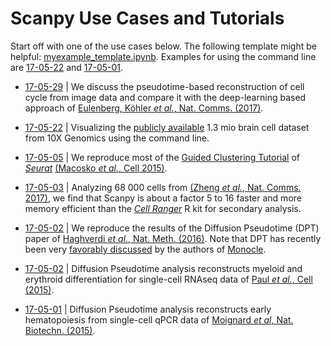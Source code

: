 # Scanpy Use Cases and Tutorials

Start off with one of the use cases below. The following template might be helpful: [myexample_template.ipynb](myexample_template.ipynb). Examples for using the command line are [17-05-22](https://github.com/theislab/scanpy_usage/tree/master/170522_visualizing_one_million_cells) and [17-05-01](https://github.com/theislab/scanpy_usage/tree/master/170501_moignard15).

* [17-05-29](https://github.com/theislab/scanpy_usage/tree/master/170529_images) | We discuss the pseudotime-based reconstruction of cell cycle from image data and compare it with the deep-learning based approach of [Eulenberg, Köhler *et al.*, Nat. Comms. (2017)](https://doi.org/10.1101/081364).

* [17-05-22](https://github.com/theislab/scanpy_usage/tree/master/170522_visualizing_one_million_cells) | Visualizing the [publicly available](https://support.10xgenomics.com/single-cell-gene-expression/datasets/1M_neurons) 1.3 mio brain cell dataset from 10X Genomics using the command line.

* [17-05-05](https://github.com/theislab/scanpy_usage/tree/master/170505_seurat) | We reproduce most of the [Guided Clustering Tutorial](http://satijalab.org/seurat/pbmc-tutorial.html) of [*Seurat*](http://satijalab.org/seurat/) [(Macosko *et al.*, Cell 2015)](https://doi.org/10.1016/j.cell.2015.05.002).

* [17-05-03](https://github.com/theislab/scanpy_usage/tree/master/170503_zheng17) | Analyzing 68 000 cells from [(Zheng *et al.*, Nat. Comms. 2017)](https://doi.org/10.1038/ncomms14049), we find that Scanpy is about a factor 5 to 16 faster and more memory efficient than the [*Cell Ranger*](https://github.com/10XGenomics/single-cell-3prime-paper/tree/master/pbmc68k_analysis) R kit for secondary analysis.

* [17-05-02](https://github.com/theislab/scanpy_usage/tree/master/170502_haghverdi16) | We reproduce the results of the Diffusion Pseudotime (DPT) paper of [Haghverdi *et al.*, Nat. Meth. (2016)](https://doi.org/10.1038/nmeth.3971). Note that DPT has recently been very [favorably discussed](https://doi.org/10.1101/110668) by the authors of [Monocle](http://cole-trapnell-lab.github.io/monocle-release/articles/v2.0.0/).

* [17-05-02](https://github.com/theislab/scanpy_usage/tree/master/170502_paul15) | Diffusion Pseudotime analysis reconstructs myeloid and erythroid differentiation for single-cell RNAseq data of [Paul *et al.*, Cell (2015)](http://doi.org/10.1016/j.cell.2015.11.013).

* [17-05-01](https://github.com/theislab/scanpy_usage/tree/master/170501_moignard15) | Diffusion Pseudotime analysis reconstructs early hematopoiesis from  single-cell qPCR data of [Moignard *et al*, Nat. Biotechn. (2015)](https://doi.org/10.1038/nbt.3154).
